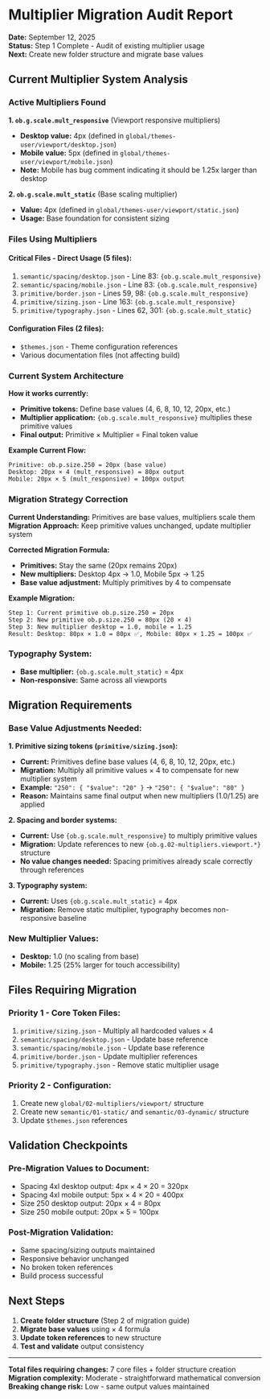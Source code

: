 # Multiplier Migration Audit Report

**Date:** September 12, 2025  
**Status:** Step 1 Complete - Audit of existing multiplier usage  
**Next:** Create new folder structure and migrate base values

## Current Multiplier System Analysis

### **Active Multipliers Found**

**1. `ob.g.scale.mult_responsive`** (Viewport responsive multipliers)
- **Desktop value:** 4px (defined in `global/themes-user/viewport/desktop.json`)
- **Mobile value:** 5px (defined in `global/themes-user/viewport/mobile.json`)
- **Note:** Mobile has bug comment indicating it should be 1.25x larger than desktop

**2. `ob.g.scale.mult_static`** (Base scaling multiplier)
- **Value:** 4px (defined in `global/themes-user/viewport/static.json`)
- **Usage:** Base foundation for consistent sizing

### **Files Using Multipliers**

#### **Critical Files - Direct Usage (5 files):**
1. `semantic/spacing/desktop.json` - Line 83: `{ob.g.scale.mult_responsive}`
2. `semantic/spacing/mobile.json` - Line 83: `{ob.g.scale.mult_responsive}`
3. `primitive/border.json` - Lines 59, 98: `{ob.g.scale.mult_responsive}`
4. `primitive/sizing.json` - Line 163: `{ob.g.scale.mult_responsive}`
5. `primitive/typography.json` - Lines 62, 301: `{ob.g.scale.mult_static}`

#### **Configuration Files (2 files):**
- `$themes.json` - Theme configuration references
- Various documentation files (not affecting build)

### **Current System Architecture**

**How it works currently:**
- **Primitive tokens:** Define base values (4, 6, 8, 10, 12, 20px, etc.)
- **Multiplier application:** `{ob.g.scale.mult_responsive}` multiplies these primitive values
- **Final output:** Primitive × Multiplier = Final token value

**Example Current Flow:**
```
Primitive: ob.p.size.250 = 20px (base value)
Desktop: 20px × 4 (mult_responsive) = 80px output
Mobile: 20px × 5 (mult_responsive) = 100px output
```

### **Migration Strategy Correction**

**Current Understanding:** Primitives are base values, multipliers scale them
**Migration Approach:** Keep primitive values unchanged, update multiplier system

**Corrected Migration Formula:**
- **Primitives:** Stay the same (20px remains 20px)  
- **New multipliers:** Desktop 4px → 1.0, Mobile 5px → 1.25
- **Base value adjustment:** Multiply primitives by 4 to compensate

**Example Migration:**
```
Step 1: Current primitive ob.p.size.250 = 20px
Step 2: New primitive ob.p.size.250 = 80px (20 × 4)
Step 3: New multiplier desktop = 1.0, mobile = 1.25
Result: Desktop: 80px × 1.0 = 80px ✅, Mobile: 80px × 1.25 = 100px ✅
```

### **Typography System:**
- **Base multiplier:** `{ob.g.scale.mult_static}` = 4px
- **Non-responsive:** Same across all viewports

## Migration Requirements

### **Base Value Adjustments Needed:**

**1. Primitive sizing tokens (`primitive/sizing.json`):**
- **Current:** Primitives define base values (4, 6, 8, 10, 12, 20px, etc.)
- **Migration:** Multiply all primitive values × 4 to compensate for new multiplier system  
- **Example:** `"250": { "$value": "20" }` → `"250": { "$value": "80" }`
- **Reason:** Maintains same final output when new multipliers (1.0/1.25) are applied

**2. Spacing and border systems:**
- **Current:** Use `{ob.g.scale.mult_responsive}` to multiply primitive values
- **Migration:** Update references to new `{ob.g.02-multipliers.viewport.*}` structure
- **No value changes needed:** Spacing primitives already scale correctly through references

**3. Typography system:**
- **Current:** Uses `{ob.g.scale.mult_static}` = 4px
- **Migration:** Remove static multiplier, typography becomes non-responsive baseline

### **New Multiplier Values:**
- **Desktop:** 1.0 (no scaling from base)
- **Mobile:** 1.25 (25% larger for touch accessibility)

## Files Requiring Migration

### **Priority 1 - Core Token Files:**
1. `primitive/sizing.json` - Multiply all hardcoded values × 4
2. `semantic/spacing/desktop.json` - Update base reference
3. `semantic/spacing/mobile.json` - Update base reference  
4. `primitive/border.json` - Update multiplier references
5. `primitive/typography.json` - Remove static multiplier usage

### **Priority 2 - Configuration:**
1. Create new `global/02-multipliers/viewport/` structure
2. Create new `semantic/01-static/` and `semantic/03-dynamic/` structure
3. Update `$themes.json` references

## Validation Checkpoints

### **Pre-Migration Values to Document:**
- Spacing 4xl desktop output: 4px × 4 × 20 = 320px
- Spacing 4xl mobile output: 5px × 4 × 20 = 400px  
- Size 250 desktop output: 20px × 4 = 80px
- Size 250 mobile output: 20px × 5 = 100px

### **Post-Migration Validation:**
- Same spacing/sizing outputs maintained
- Responsive behavior unchanged
- No broken token references
- Build process successful

## Next Steps

1. **Create folder structure** (Step 2 of migration guide)
2. **Migrate base values** using × 4 formula  
3. **Update token references** to new structure
4. **Test and validate** output consistency

---
**Total files requiring changes:** 7 core files + folder structure creation  
**Migration complexity:** Moderate - straightforward mathematical conversion  
**Breaking change risk:** Low - same output values maintained
